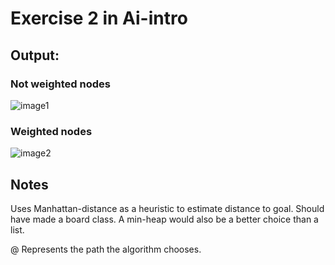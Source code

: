 # Exercise 2 in Ai-intro

## Output:

### Not weighted nodes
![image1](https://user-images.githubusercontent.com/36001195/47359320-c1544d00-d6cc-11e8-8979-e72085df7813.png)
### Weighted nodes
![image2](https://user-images.githubusercontent.com/36001195/47359332-c87b5b00-d6cc-11e8-9a4f-e365d73e1a42.png)

## Notes
Uses Manhattan-distance as a heuristic to estimate distance to goal. 
Should have made a board class. 
A min-heap would also be a better choice than a list.

@ Represents the path the algorithm chooses.

